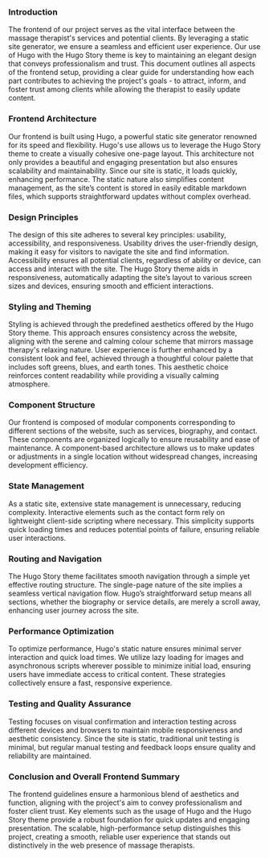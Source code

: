 ### Introduction

The frontend of our project serves as the vital interface between the massage therapist's services and potential clients. By leveraging a static site generator, we ensure a seamless and efficient user experience. Our use of Hugo with the Hugo Story theme is key to maintaining an elegant design that conveys professionalism and trust. This document outlines all aspects of the frontend setup, providing a clear guide for understanding how each part contributes to achieving the project's goals - to attract, inform, and foster trust among clients while allowing the therapist to easily update content.

### Frontend Architecture

Our frontend is built using Hugo, a powerful static site generator renowned for its speed and flexibility. Hugo's use allows us to leverage the Hugo Story theme to create a visually cohesive one-page layout. This architecture not only provides a beautiful and engaging presentation but also ensures scalability and maintainability. Since our site is static, it loads quickly, enhancing performance. The static nature also simplifies content management, as the site’s content is stored in easily editable markdown files, which supports straightforward updates without complex overhead.

### Design Principles

The design of this site adheres to several key principles: usability, accessibility, and responsiveness. Usability drives the user-friendly design, making it easy for visitors to navigate the site and find information. Accessibility ensures all potential clients, regardless of ability or device, can access and interact with the site. The Hugo Story theme aids in responsiveness, automatically adapting the site’s layout to various screen sizes and devices, ensuring smooth and efficient interactions.

### Styling and Theming

Styling is achieved through the predefined aesthetics offered by the Hugo Story theme. This approach ensures consistency across the website, aligning with the serene and calming colour scheme that mirrors massage therapy's relaxing nature. User experience is further enhanced by a consistent look and feel, achieved through a thoughtful colour palette that includes soft greens, blues, and earth tones. This aesthetic choice reinforces content readability while providing a visually calming atmosphere.

### Component Structure

Our frontend is composed of modular components corresponding to different sections of the website, such as services, biography, and contact. These components are organized logically to ensure reusability and ease of maintenance. A component-based architecture allows us to make updates or adjustments in a single location without widespread changes, increasing development efficiency.

### State Management

As a static site, extensive state management is unnecessary, reducing complexity. Interactive elements such as the contact form rely on lightweight client-side scripting where necessary. This simplicity supports quick loading times and reduces potential points of failure, ensuring reliable user interactions.

### Routing and Navigation

The Hugo Story theme facilitates smooth navigation through a simple yet effective routing structure. The single-page nature of the site implies a seamless vertical navigation flow. Hugo’s straightforward setup means all sections, whether the biography or service details, are merely a scroll away, enhancing user journey across the site.

### Performance Optimization

To optimize performance, Hugo's static nature ensures minimal server interaction and quick load times. We utilize lazy loading for images and asynchronous scripts wherever possible to minimize initial load, ensuring users have immediate access to critical content. These strategies collectively ensure a fast, responsive experience.

### Testing and Quality Assurance

Testing focuses on visual confirmation and interaction testing across different devices and browsers to maintain mobile responsiveness and aesthetic consistency. Since the site is static, traditional unit testing is minimal, but regular manual testing and feedback loops ensure quality and reliability are maintained.

### Conclusion and Overall Frontend Summary

The frontend guidelines ensure a harmonious blend of aesthetics and function, aligning with the project's aim to convey professionalism and foster client trust. Key elements such as the usage of Hugo and the Hugo Story theme provide a robust foundation for quick updates and engaging presentation. The scalable, high-performance setup distinguishes this project, creating a smooth, reliable user experience that stands out distinctively in the web presence of massage therapists.
